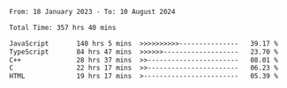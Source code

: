 <!-- ![GitHub metrics](https://metrics.lecoq.io/i-ice-bear) -->  

<!--START_SECTION:waka-->

```txt
From: 18 January 2023 - To: 10 August 2024

Total Time: 357 hrs 40 mins

JavaScript       140 hrs 5 mins  >>>>>>>>>>---------------   39.17 %
TypeScript       84 hrs 47 mins  >>>>>>-------------------   23.70 %
C++              28 hrs 37 mins  >>-----------------------   08.01 %
C                22 hrs 17 mins  >>-----------------------   06.23 %
HTML             19 hrs 17 mins  >------------------------   05.39 %
```

<!--END_SECTION:waka-->
###
